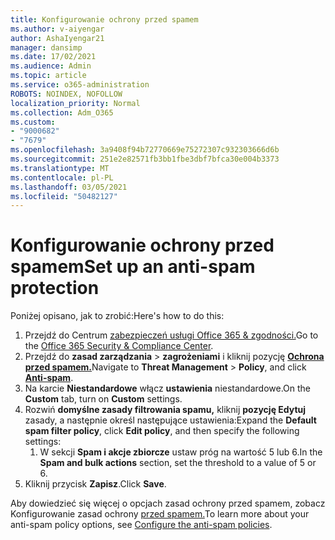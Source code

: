 ```yaml
---
title: Konfigurowanie ochrony przed spamem
ms.author: v-aiyengar
author: AshaIyengar21
manager: dansimp
ms.date: 17/02/2021
ms.audience: Admin
ms.topic: article
ms.service: o365-administration
ROBOTS: NOINDEX, NOFOLLOW
localization_priority: Normal
ms.collection: Adm_O365
ms.custom:
- "9000682"
- "7679"
ms.openlocfilehash: 3a9408f94b72770669e75272307c932303666d6b
ms.sourcegitcommit: 251e2e82571fb3bb1fbe3dbf7bfca30e004b3373
ms.translationtype: MT
ms.contentlocale: pl-PL
ms.lasthandoff: 03/05/2021
ms.locfileid: "50482127"
---
```

# <a name="set-up-an-anti-spam-protection"></a><span data-ttu-id="8c65f-102">Konfigurowanie ochrony przed spamem</span><span class="sxs-lookup"><span data-stu-id="8c65f-102">Set up an anti-spam protection</span></span>

<span data-ttu-id="8c65f-103">Poniżej opisano, jak to zrobić:</span><span class="sxs-lookup"><span data-stu-id="8c65f-103">Here's how to do this:</span></span>

1. <span data-ttu-id="8c65f-104">Przejdź do Centrum [zabezpieczeń usługi Office 365 & zgodności.](https://go.microsoft.com/fwlink/p/?linkid=2077143)</span><span class="sxs-lookup"><span data-stu-id="8c65f-104">Go to the [Office 365 Security & Compliance Center](https://go.microsoft.com/fwlink/p/?linkid=2077143).</span></span>
1. <span data-ttu-id="8c65f-105">Przejdź do **zasad zarządzania**  >  **zagrożeniami** i kliknij pozycję **[Ochrona przed spamem.](https://go.microsoft.com/fwlink/p/?linkid=2077143)**</span><span class="sxs-lookup"><span data-stu-id="8c65f-105">Navigate to **Threat Management** > **Policy**, and click **[Anti-spam](https://go.microsoft.com/fwlink/p/?linkid=2077143)**.</span></span>
1. <span data-ttu-id="8c65f-106">Na karcie **Niestandardowe** włącz **ustawienia** niestandardowe.</span><span class="sxs-lookup"><span data-stu-id="8c65f-106">On the **Custom** tab, turn on **Custom** settings.</span></span>
1. <span data-ttu-id="8c65f-107">Rozwiń **domyślne zasady filtrowania spamu,** kliknij **pozycję Edytuj** zasady, a następnie określ następujące ustawienia:</span><span class="sxs-lookup"><span data-stu-id="8c65f-107">Expand the **Default spam filter policy**,  click **Edit policy**, and then specify the following settings:</span></span>
    1. <span data-ttu-id="8c65f-108">W sekcji **Spam i akcje zbiorcze** ustaw próg na wartość 5 lub 6.</span><span class="sxs-lookup"><span data-stu-id="8c65f-108">In the **Spam and bulk actions** section, set the threshold to a value of 5 or 6.</span></span>
1. <span data-ttu-id="8c65f-109">Kliknij przycisk **Zapisz**.</span><span class="sxs-lookup"><span data-stu-id="8c65f-109">Click **Save**.</span></span>

<span data-ttu-id="8c65f-110">Aby dowiedzieć się więcej o opcjach zasad ochrony przed spamem, zobacz Konfigurowanie zasad ochrony [przed spamem.](https://go.microsoft.com/fwlink/?linkid=2092051)</span><span class="sxs-lookup"><span data-stu-id="8c65f-110">To learn more about your anti-spam policy options, see [Configure the anti-spam policies](https://go.microsoft.com/fwlink/?linkid=2092051).</span></span>
